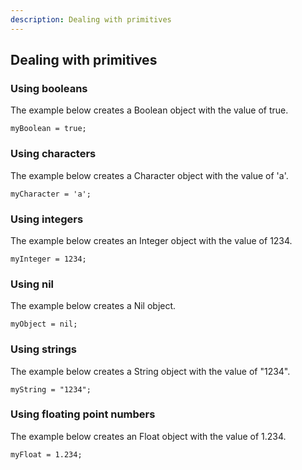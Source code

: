 ```yaml
---
description: Dealing with primitives
---
```


## Dealing with primitives 

### Using booleans

The example below creates a Boolean object with the value of true.

  ```
  myBoolean = true;
  ```

### Using characters

The example below creates a Character object with the value of 'a'.

  ```
  myCharacter = 'a';
  ```

### Using integers

The example below creates an Integer object with the value of 1234. 

  ```
  myInteger = 1234;
  ```

### Using nil

The example below creates a Nil object.

  ```
  myObject = nil;
  ```

### Using strings

The example below creates a String object with the value of "1234". 

  ```
  myString = "1234";
  ```

### Using floating point numbers

The example below creates an Float object with the value of 1.234. 

  ```
  myFloat = 1.234;
  ```
